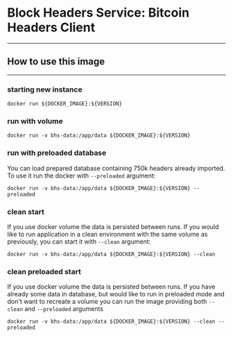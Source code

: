 # Block Headers Service: Bitcoin Headers Client

-----------------------------------------------------

## How to use this image

-----------------------------------------------------

### starting new instance

`docker run ${DOCKER_IMAGE}:${VERSION}`

### run with volume

`docker run -v bhs-data:/app/data ${DOCKER_IMAGE}:${VERSION}`

### run with preloaded database

You can load prepared database containing 750k headers already imported.
To use it run the docker with `--preloaded` argument:

`docker run -v bhs-data:/app/data ${DOCKER_IMAGE}:${VERSION} --preloaded`

### clean start

If you use docker volume the data is persisted between runs.
If you would like to run application in a clean environment with the same volume as previously,
you can start it with `--clean` argument:

`docker run -v bhs-data:/app/data ${DOCKER_IMAGE}:${VERSION} --clean`

### clean preloaded start

If you use docker volume the data is persisted between runs.
If you have already some data in database, but would like to run in preloaded mode
and don't want to recreate a volume you can run the image providing both `--clean` and `--preloaded` arguments

`docker run -v bhs-data:/app/data ${DOCKER_IMAGE}:${VERSION} --clean --preloaded`
